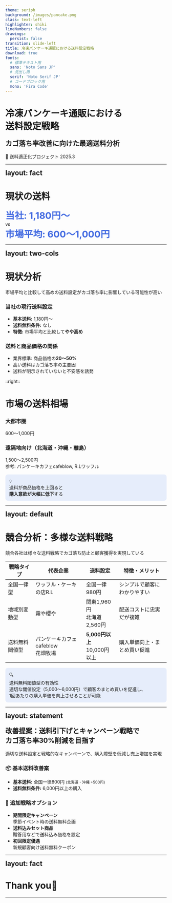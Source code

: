 ```yaml
---
theme: seriph
background: /images/pancake.png
class: text-left
highlighter: shiki
lineNumbers: false
drawings:
  persist: false
transition: slide-left
title: 冷凍パンケーキ通販における送料設定戦略
download: true
fonts:
  # 標準テキスト用
  sans: 'Noto Sans JP'
  # 見出し用
  serif: 'Noto Serif JP'
  # コードブロック用
  mono: 'Fira Code'
---
```


<style>
h1, h2, h3, p, ul, ol, div {
  text-align: left !important;
}

h2 {
  font-size: rem !important;
  margin-top: 0.5rem !important;
}

.fact-value {
  font-size: 1.8rem;
  font-weight: bold;
  color: #4169E1;
}

.highlight-box {
  background-color: rgba(100, 149, 237, 0.15);
  border-radius: 8px;
  padding: 12px;
  margin-top: 16px;
}

.text-center-important {
  text-align: center !important;
}
</style>

# 冷凍パンケーキ通販における<br>送料設定戦略

## カゴ落ち率改善に向けた最適送料分析

<div class="pt-12 pl-2">
  <span class="px-2 py-1 rounded cursor-default bg-blue-500 bg-opacity-10">
    🚚 送料適正化プロジェクト 2025.3
  </span>
</div>

<!--
このスライドは冷凍パンケーキ通販における送料設定の最適化について分析し、カゴ落ち率改善に向けた具体的な提案をまとめたものです。
-->

---
layout: fact
---

# 現状の送料

<div class="mt-6 text-center-important">
  <div class="fact-value">当社: 1,180円〜</div>
  <div class="text-xl mt-2">vs</div>
  <div class="fact-value mt-2">市場平均: 600〜1,000円</div>
</div>

---
layout: two-cols
---

# 現状分析

市場平均と比較して高めの送料設定がカゴ落ち率に影響している可能性が高い

<div class="mt-2">

### 当社の現行送料設定
- **基本送料:** 1,180円～
- **送料無料条件:** なし
- **特徴:** 市場平均と比較して**やや高め**

</div>

<div class="mt-4">

### 送料と商品価格の関係
- 業界標準: 商品価格の<b>20～50%</b>
- 高い送料は<Transform :scale="1.1">カゴ落ち率の主要因</Transform>
- 送料が明示されていないと不安感を誘発

</div>

::right::

<div class="pl-4">

# 市場の送料相場

<div class="mt-2">

### 大都市圏
<div class="text-xl font-bold text-blue-600">600〜1,000円</div>

### 遠隔地向け（北海道・沖縄・離島）
<div class="text-xl font-bold text-blue-600">1,500〜2,500円</div>

<div class="text-sm mt-4">参考: パンケーキカフェcafeblow, R.Lワッフル</div>

</div>

<div class="highlight-box mt-8">
  <div class="flex items-center">
    <div class="text-2xl text-red-500 mr-2">💡</div>
    <div>送料が商品価格を上回ると<br><b>購入意欲が大幅に低下</b>する</div>
  </div>
</div>

</div>

<!--
当社の送料設定と市場相場を比較し、現在の送料設定が業界平均より高い傾向にあることを示しています。これがカゴ落ち率に影響している可能性があります。
-->

---
layout: default
---

# 競合分析：多様な送料戦略

競合各社は様々な送料戦略でカゴ落ち防止と顧客獲得を実現している

<div class="overflow-x-auto">
  <table class="w-full">
    <thead>
      <tr>
        <th class="text-left pr-2">戦略タイプ</th>
        <th class="text-left px-2">代表企業</th>
        <th class="text-left px-2">送料設定</th>
        <th class="text-left pl-2">特徴・メリット</th>
      </tr>
    </thead>
    <tbody>
      <tr>
        <td class="pr-2 py-2">全国一律型</td>
        <td class="px-2 py-2">ワッフル・ケーキの店R.L</td>
        <td class="px-2 py-2">全国一律980円</td>
        <td class="pl-2 py-2">シンプルで顧客にわかりやすい</td>
      </tr>
      <tr>
        <td class="pr-2 py-2">地域別変動型</td>
        <td class="px-2 py-2">霧や櫻や</td>
        <td class="px-2 py-2">関東1,960円<br>北海道2,560円</td>
        <td class="pl-2 py-2">配送コストに忠実だが複雑</td>
      </tr>
      <tr>
        <td class="pr-2 py-2">送料無料閾値型</td>
        <td class="px-2 py-2">パンケーキカフェcafeblow<br>花畑牧場</td>
        <td class="px-2 py-2"><b>5,000円以上</b><br>10,000円以上</td>
        <td class="pl-2 py-2">購入単価向上・まとめ買い促進</td>
      </tr>
    </tbody>
  </table>
</div>

<div class="mt-8 highlight-box flex items-center">
  <span class="text-xl mr-2">🔍</span>
  <div>
    <div class="font-bold">送料無料閾値型の有効性</div>
    <div class="mt-1">適切な閾値設定（5,000〜6,000円）で顧客のまとめ買いを促進し、<br>1回あたりの購入単価を向上させることが可能</div>
  </div>
</div>

<!--
競合他社の送料戦略を3つのパターンに分類し、それぞれの特徴とメリットを分析しています。特に送料無料閾値型は購入単価向上に効果的です。
-->

---
layout: statement
---

## 改善提案：送料引下げとキャンペーン戦略で<br>カゴ落ち率30%削減を目指す

適切な送料設定と戦略的なキャンペーンで、購入障壁を低減し売上増加を実現

<div class="grid grid-cols-2 gap-10 pt-6">
<div>

### 📦 基本送料改善案
- **基本送料:** 全国一律800円
  <small>(北海道・沖縄 +500円)</small>
- **送料無料条件:** 6,000円以上の購入

</div>
<div>

### 🚀 追加戦略オプション
- **期間限定キャンペーン**<br>
  季節イベント時の送料無料企画
- **送料込みセット商品**<br>
  贈答用などで送料込み価格を設定
- **初回限定優遇**<br>
  新規顧客向け送料無料クーポン

</div>
</div>


<!--
具体的な改善提案として、全国一律800円の基本送料と6,000円以上で送料無料という条件を提案しています。また、追加戦略として季節キャンペーンや送料込みセットなどの施策も推奨しています。これらにより、カゴ落ち率30%削減を目指します。
-->

---
layout: fact
---

# Thank you🎉

---